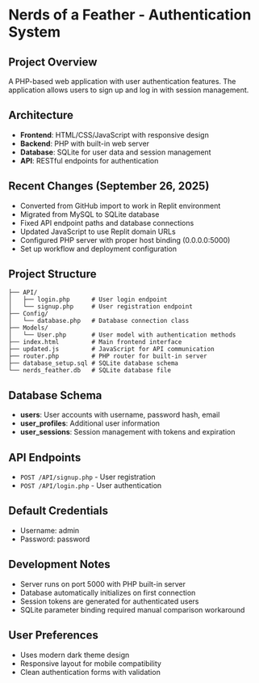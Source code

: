 # Nerds of a Feather - Authentication System

## Project Overview
A PHP-based web application with user authentication features. The application allows users to sign up and log in with session management.

## Architecture
- **Frontend**: HTML/CSS/JavaScript with responsive design
- **Backend**: PHP with built-in web server
- **Database**: SQLite for user data and session management
- **API**: RESTful endpoints for authentication

## Recent Changes (September 26, 2025)
- Converted from GitHub import to work in Replit environment
- Migrated from MySQL to SQLite database
- Fixed API endpoint paths and database connections
- Updated JavaScript to use Replit domain URLs
- Configured PHP server with proper host binding (0.0.0.0:5000)
- Set up workflow and deployment configuration

## Project Structure
```
├── API/
│   ├── login.php      # User login endpoint
│   └── signup.php     # User registration endpoint
├── Config/
│   └── database.php   # Database connection class
├── Models/
│   └── User.php       # User model with authentication methods
├── index.html         # Main frontend interface
├── updated.js         # JavaScript for API communication
├── router.php         # PHP router for built-in server
├── database_setup.sql # SQLite database schema
└── nerds_feather.db   # SQLite database file
```

## Database Schema
- **users**: User accounts with username, password hash, email
- **user_profiles**: Additional user information
- **user_sessions**: Session management with tokens and expiration

## API Endpoints
- `POST /API/signup.php` - User registration
- `POST /API/login.php` - User authentication

## Default Credentials
- Username: admin
- Password: password

## Development Notes
- Server runs on port 5000 with PHP built-in server
- Database automatically initializes on first connection
- Session tokens are generated for authenticated users
- SQLite parameter binding required manual comparison workaround

## User Preferences
- Uses modern dark theme design
- Responsive layout for mobile compatibility
- Clean authentication forms with validation